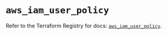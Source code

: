 # `aws_iam_user_policy`

Refer to the Terraform Registry for docs: [`aws_iam_user_policy`](https://registry.terraform.io/providers/hashicorp/aws/6.5.0/docs/resources/iam_user_policy).
